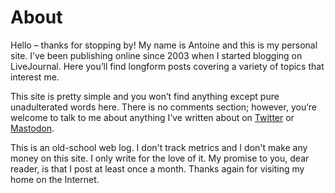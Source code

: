 # About

Hello – thanks for stopping by! My name is Antoine and this is my personal site. I’ve been publishing online since 2003 when I started blogging on LiveJournal. Here you’ll find longform posts covering a variety of topics that interest me.

This site is pretty simple and you won’t find anything except pure unadulterated words here. There is no comments section; however, you’re welcome to talk to me about anything I’ve written about on [Twitter](https://twitter.com/wordbit) or <a rel="me" href="https://wandering.shop/@wordbit">Mastodon</a>.

This is an old-school web log. I don't track metrics and I don't make any money on this site. I only write for the love of it. My promise to you, dear reader, is that I post at least once a month. Thanks again for visiting my home on the Internet.
